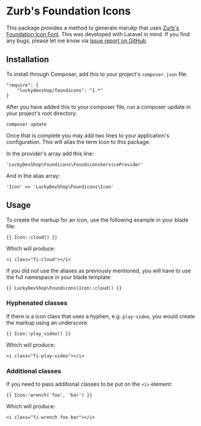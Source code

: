 # Zurb's Foundation Icons

This package provides a method to generate marukp that uses [Zurb's Foundation Icon Font](http://zurb.com/playground/foundation-icon-fonts-3). This was developed with Laravel in mind. If you find any bugs, please let me know via [issue report on GitHub](https://github.com/luckydevshop/foundicons/issues).

## Installation

To install through Composer, add this to your project's `composer.json` file:

    "require": {
        "luckydevshop/foundicons": "1.*"
    }

After you have added this to your composer file, run a composer update in your project's root directory:

    composer update

Once that is complete you may  add two lines to your application's configuration. This will alias the term Icon to this package.

In the provider's array add this line:

    'LuckyDevShop\Foundicons\FoundiconsServiceProvider'

And in the alias array:

    'Icon' => 'LuckyDevShop\Foundicons\Icon'

## Usage

To create the markup for an icon, use the following example in your blade file:

    {{ Icon::cloud() }}

Which will produce:

    <i class="fi-cloud"></i>

If you did not use the aliases as previously mentioned, you will have to use the full namespace in your blade template:

    {{ LuckyDevShop\Foundicons\Icon::cloud() }}

### Hyphenated classes

If there is a icon class that uses a hyphen, e.g. `play-video`, you would create the markup using an underscore:

    {{ Icon::play_video() }}

Which will produce:

    <i class="fi-play-video"></i>

### Additional classes

If you need to pass additional classes to be put on the `<i>` element:

    {{ Icon::wrench('foo', 'bar') }}

Which will produce:

    <i class="fi-wrench foo bar"></i>


